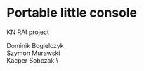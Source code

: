 # Portable little console
 KN RAI project
 
 Dominik Bogielczyk \
 Szymon Murawski \
 Kacper Sobczak \

